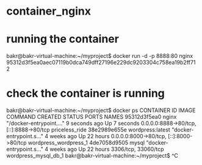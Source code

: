 # container_nginx

# running the container
bakr@bakr-virtual-machine:~/myproject$ docker run -d -p 8888:80 nginx
95312d3f5ea0aec07119b0dca749dff27196e229dc9203304c758ea19b2ff712

# check the container is running
bakr@bakr-virtual-machine:~/myproject$ docker ps
CONTAINER ID   IMAGE              COMMAND                  CREATED         STATUS         PORTS                                     NAMES
95312d3f5ea0   nginx              "/docker-entrypoint.…"   9 seconds ago   Up 7 seconds   0.0.0.0:8888->80/tcp, [::]:8888->80/tcp   priceless_ride
38e2989e655e   wordpress:latest   "docker-entrypoint.s…"   4 weeks ago     Up 22 hours    0.0.0.0:8000->80/tcp, [::]:8000->80/tcp   wordpress_wordpress_1
4de7058d9505   mysql              "docker-entrypoint.s…"   4 weeks ago     Up 22 hours    3306/tcp, 33060/tcp                       wordpress_mysql_db_1
bakr@bakr-virtual-machine:~/myproject$ ^C

